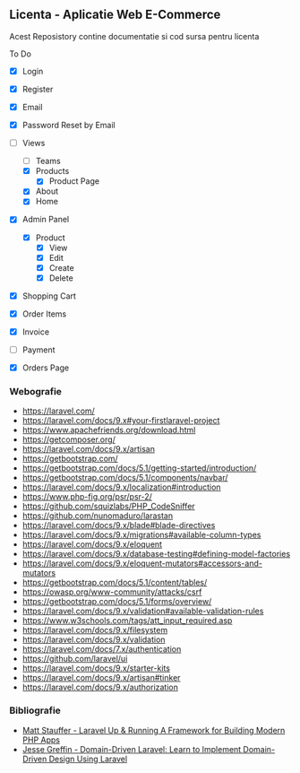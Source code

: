 
## Licenta - Aplicatie Web E-Commerce

Acest Reposistory contine documentatie si cod sursa pentru licenta

To Do

- [x] Login
- [x] Register
- [x] Email
- [x] Password Reset by Email
- [ ] Views 
    - [ ] Teams
    - [x] Products
        - [x] Product Page
    - [x] About
    - [X] Home
- [x] Admin Panel 
    - [x] Product 
        - [x] View
        - [x] Edit
        - [x] Create
        - [x] Delete
- [x] Shopping Cart
- [x] Order Items
- [x] Invoice
- [ ] Payment
- [x] Orders Page







### Webografie


- https://laravel.com/
- https://laravel.com/docs/9.x#your-firstlaravel-project
- https://www.apachefriends.org/download.html
- https://getcomposer.org/
- https://laravel.com/docs/9.x/artisan
- https://getbootstrap.com/
- https://getbootstrap.com/docs/5.1/getting-started/introduction/
- https://getbootstrap.com/docs/5.1/components/navbar/
- https://laravel.com/docs/9.x/localization#introduction
- https://www.php-fig.org/psr/psr-2/
- https://github.com/squizlabs/PHP_CodeSniffer
- https://github.com/nunomaduro/larastan
- https://laravel.com/docs/9.x/blade#blade-directives
- https://laravel.com/docs/9.x/migrations#available-column-types
- https://laravel.com/docs/9.x/eloquent
- https://laravel.com/docs/9.x/database-testing#defining-model-factories
- https://laravel.com/docs/9.x/eloquent-mutators#accessors-and-mutators
- https://getbootstrap.com/docs/5.1/content/tables/
- https://owasp.org/www-community/attacks/csrf
- https://getbootstrap.com/docs/5.1/forms/overview/
- https://laravel.com/docs/9.x/validation#available-validation-rules
- https://www.w3schools.com/tags/att_input_required.asp
- https://laravel.com/docs/9.x/filesystem
- https://laravel.com/docs/9.x/validation
- https://laravel.com/docs/7.x/authentication
- https://github.com/laravel/ui
- https://laravel.com/docs/9.x/starter-kits
- https://laravel.com/docs/9.x/artisan#tinker
- https://laravel.com/docs/9.x/authorization



### Bibliografie

- [Matt Stauffer - Laravel Up & Running A Framework for Building Modern PHP Apps](https://www.oreilly.com/library/view/laravel-up/9781492041207)
- [Jesse Greffin - Domain-Driven Laravel: Learn to Implement Domain-Driven Design Using Laravel](https://link.springer.com/book/10.1007/978-1-4842-6023-4)
